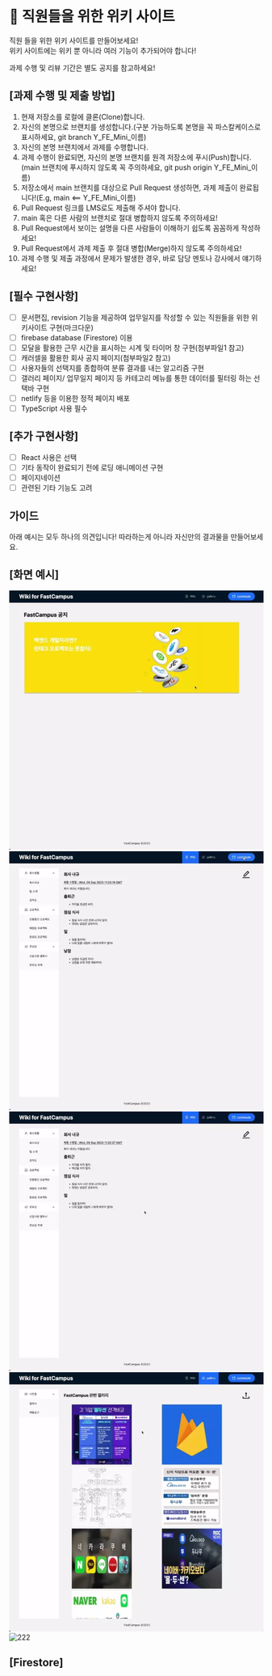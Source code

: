 # 📅 직원들을 위한 위키 사이트

직원 들을 위한 위키 사이트를 만들어보세요!  
위키 사이트에는 위키 뿐 아니라 여러 기능이 추가되어야 합니다!

과제 수행 및 리뷰 기간은 별도 공지를 참고하세요!

## [과제 수행 및 제출 방법]

1. 현재 저장소를 로컬에 클론(Clone)합니다.
2. 자신의 본명으로 브랜치를 생성합니다.(구분 가능하도록 본명을 꼭 파스칼케이스로 표시하세요, git branch Y_FE_Mini\_이름)
3. 자신의 본명 브랜치에서 과제를 수행합니다.
4. 과제 수행이 완료되면, 자신의 본명 브랜치를 원격 저장소에 푸시(Push)합니다.(main 브랜치에 푸시하지 않도록 꼭 주의하세요, git push origin Y_FE_Mini\_이름)
5. 저장소에서 main 브랜치를 대상으로 Pull Request 생성하면, 과제 제출이 완료됩니다!(E.g, main <== Y_FE_Mini\_이름)
6. Pull Request 링크를 LMS로도 제출해 주셔야 합니다.
7. main 혹은 다른 사람의 브랜치로 절대 병합하지 않도록 주의하세요!
8. Pull Request에서 보이는 설명을 다른 사람들이 이해하기 쉽도록 꼼꼼하게 작성하세요!
9. Pull Request에서 과제 제출 후 절대 병합(Merge)하지 않도록 주의하세요!
10. 과제 수행 및 제출 과정에서 문제가 발생한 경우, 바로 담당 멘토나 강사에서 얘기하세요!

## [필수 구현사항]

- [ ] 문서편집, revision 기능을 제공하여 업무일지를 작성할 수 있는 직원들을 위한 위키사이트 구현(마크다운)
- [ ] firebase database (Firestore) 이용
- [ ] 모달을 활용한 근무 시간을 표시하는 시계 및 타이머 창 구현(첨부파일1 참고)
- [ ] 캐러셀을 활용한 회사 공지 페이지(첨부파일2 참고)
- [ ] 사용자들의 선택지를 종합하여 분류 결과를 내는 알고리즘 구현
- [ ] 갤러리 페이지/ 업무일지 페이지 등 카테고리 메뉴를 통한 데이터를 필터링 하는 선택바 구현
- [ ] netlify 등을 이용한 정적 페이지 배포
- [ ] TypeScript 사용 필수

## [추가 구현사항]

- [ ] React 사용은 선택
- [ ] 기타 동작이 완료되기 전에 로딩 애니메이션 구현
- [ ] 페이지네이션
- [ ] 관련된 기타 기능도 고려

## 가이드

아래 예시는 모두 하나의 의견입니다! 따라하는게 아니라 자신만의 결과물을 만들어보세요.

## [화면 예시]

![carousel](https://raw.githubusercontent.com/GyoHeon/stfe/main/project-design/ya-fa/public/carousel.webp)
![commute](https://raw.githubusercontent.com/GyoHeon/stfe/main/project-design/ya-fa/public/commute.webp)
![wiki](https://raw.githubusercontent.com/GyoHeon/stfe/main/project-design/ya-fa/public/wiki.webp)
![gallery](https://raw.githubusercontent.com/GyoHeon/stfe/main/project-design/ya-fa/public/gallery.webp)
![222](https://github.com/KDT1-FE/Y_FE_JAVASCRIPT_PICTURE/assets/96465306/72f1ea35-8965-4050-9d0b-b9f27c933f64)

## [Firestore]
